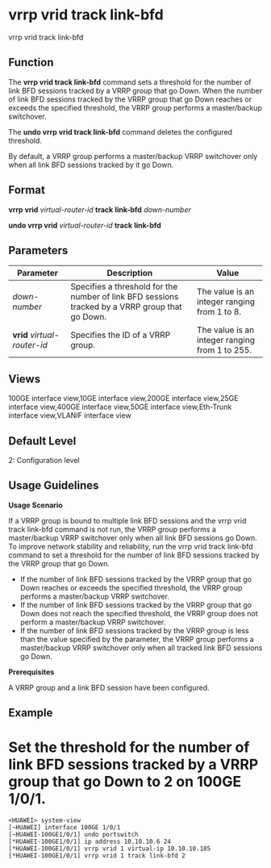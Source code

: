 vrrp vrid track link-bfd
========================

vrrp vrid track link-bfd

Function
--------



The **vrrp vrid track link-bfd** command sets a threshold for the number of link BFD sessions tracked by a VRRP group that go Down. When the number of link BFD sessions tracked by the VRRP group that go Down reaches or exceeds the specified threshold, the VRRP group performs a master/backup switchover.

The **undo vrrp vrid track link-bfd** command deletes the configured threshold.



By default, a VRRP group performs a master/backup VRRP switchover only when all link BFD sessions tracked by it go Down.


Format
------

**vrrp vrid** *virtual-router-id* **track** **link-bfd** *down-number*

**undo vrrp vrid** *virtual-router-id* **track** **link-bfd**


Parameters
----------

| Parameter | Description | Value |
| --- | --- | --- |
| *down-number* | Specifies a threshold for the number of link BFD sessions tracked by a VRRP group that go Down. | The value is an integer ranging from 1 to 8. |
| **vrid** *virtual-router-id* | Specifies the ID of a VRRP group. | The value is an integer ranging from 1 to 255. |



Views
-----

100GE interface view,10GE interface view,200GE interface view,25GE interface view,400GE interface view,50GE interface view,Eth-Trunk interface view,VLANIF interface view


Default Level
-------------

2: Configuration level


Usage Guidelines
----------------

**Usage Scenario**

If a VRRP group is bound to multiple link BFD sessions and the vrrp vrid track link-bfd command is not run, the VRRP group performs a master/backup VRRP switchover only when all link BFD sessions go Down. To improve network stability and reliability, run the vrrp vrid track link-bfd command to set a threshold for the number of link BFD sessions tracked by the VRRP group that go Down.

* If the number of link BFD sessions tracked by the VRRP group that go Down reaches or exceeds the specified threshold, the VRRP group performs a master/backup VRRP switchover.
* If the number of link BFD sessions tracked by the VRRP group that go Down does not reach the specified threshold, the VRRP group does not perform a master/backup VRRP switchover.
* If the number of link BFD sessions tracked by the VRRP group is less than the value specified by the parameter, the VRRP group performs a master/backup VRRP switchover only when all tracked link BFD sessions go Down.

**Prerequisites**

A VRRP group and a link BFD session have been configured.


Example
-------

# Set the threshold for the number of link BFD sessions tracked by a VRRP group that go Down to 2 on 100GE 1/0/1.
```
<HUAWEI> system-view
[~HUAWEI] interface 100GE 1/0/1
[~HUAWEI-100GE1/0/1] undo portswitch
[*HUAWEI-100GE1/0/1] ip address 10.10.10.6 24
[*HUAWEI-100GE1/0/1] vrrp vrid 1 virtual-ip 10.10.10.185
[*HUAWEI-100GE1/0/1] vrrp vrid 1 track link-bfd 2

```